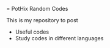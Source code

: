 = PotHix Random Codes

This is my repository to post
* Useful codes
* Study codes in different languages
